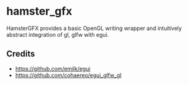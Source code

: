 # hamster_gfx
HamsterGFX provides a basic OpenGL writing wrapper and intuitively abstract integration of gl, glfw with egui.
## Credits
- https://github.com/emilk/egui
- https://github.com/cohaereo/egui_glfw_gl
